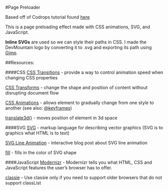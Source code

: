 #Page Preloader

Based off of Codrops tutorial found [here](http://tympanus.net/codrops/2014/08/05/page-preloading-effect/)


This is a page preloading effect made with CSS animations, SVG, and JavaScript.

**Inline SVGs** are used so we can style their paths in CSS. 
I made the DevMountain logo by converting it to .svg and exporting its path using [Gimp](https://www.gimp.org/).


##Resources:

####CSS
[CSS Transitions](https://developer.mozilla.org/en-US/docs/Web/CSS/CSS_Transitions/Using_CSS_transitions) - provide a way to control animation speed when changing CSS properties

[CSS Transforms](https://developer.mozilla.org/en-US/docs/Web/CSS/CSS_Transforms/Using_CSS_transforms) - change the shape and position of content without disrupting document flow

[CSS Animations](http://www.w3schools.com/css/css3_animations.asp) - allows element to gradually change from one style to another (see also: [@keyframes](https://developer.mozilla.org/en-US/docs/Web/CSS/@keyframes))

[translate3d()](https://developer.mozilla.org/en-US/docs/Web/CSS/transform-function/translate3d) - moves position of element in 3d space



####SVG
[SVG](https://developer.mozilla.org/en-US/docs/Web/SVG) - markup language for describing vector graphics (SVG is to graphics what HTML is to text)

[SVG Line Animation](https://jakearchibald.com/2013/animated-line-drawing-svg/) - interactive blog post about SVG line animation

[fill](https://css-tricks.com/almanac/properties/f/fill/) - fills in the color of SVG shape



####JavaScript
[Modernizr](https://modernizr.com/) - Modernizr tells you what HTML, CSS and JavaScript features the user’s browser has to offer.


[classie](https://github.com/desandro/classie) - Use classie only if you need to support older browsers that do not support classList
